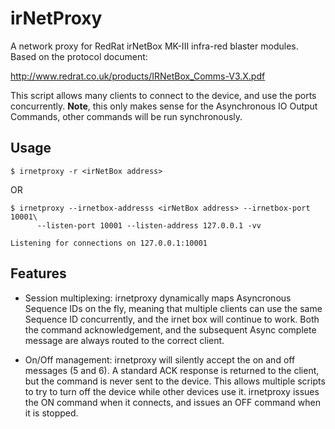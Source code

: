irNetProxy
==========

A network proxy for RedRat irNetBox MK-III infra-red blaster modules.
Based on the protocol document: 

http://www.redrat.co.uk/products/IRNetBox_Comms-V3.X.pdf

This script allows many clients to connect to the device, and use the ports
concurrently.  **Note**, this only makes sense for the Asynchronous IO 
Output Commands, other commands will be run synchronously.

Usage
-----

```
$ irnetproxy -r <irNetBox address>
```

OR

```
$ irnetproxy --irnetbox-addresss <irNetBox address> --irnetbox-port 10001\
      --listen-port 10001 --listen-address 127.0.0.1 -vv

Listening for connections on 127.0.0.1:10001 
```

Features
--------

 - Session multiplexing: irnetproxy dynamically maps Asyncronous Sequence IDs
 on the fly, meaning that multiple clients can use the same Sequence ID
 concurrently, and the irnet box will continue to work.  Both the command
 acknowledgement, and the subsequent Async complete message are always routed
 to the correct client.

 - On/Off management: irnetproxy will silently accept the on and off messages
 (5 and 6).  A standard ACK response is returned to the client, but the command
 is never sent to the device. This allows multiple scripts to try to turn off
 the device while other devices use it.  irnetproxy issues the ON command when 
 it connects, and issues an OFF command when it is stopped.
